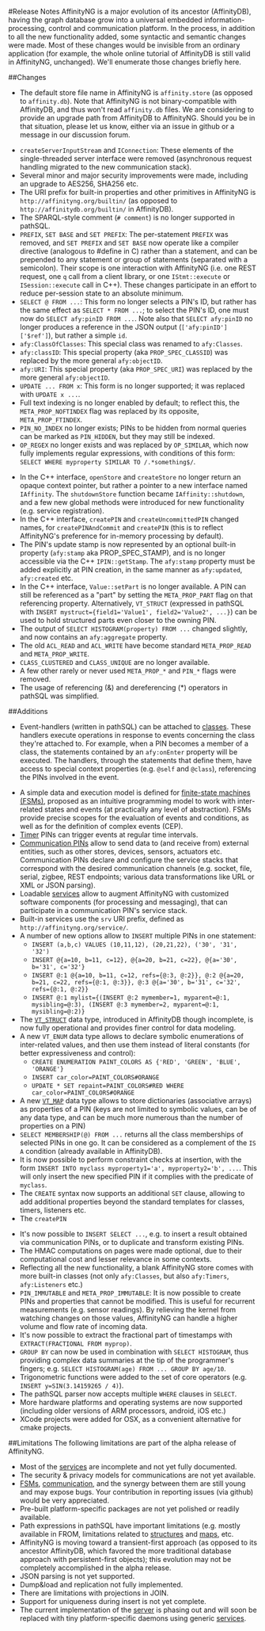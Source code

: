 #Release Notes
AffinityNG is a major evolution of its ancestor (AffinityDB), having the graph database grow into
a universal embedded information-processing, control and communication platform.  In the process,
in addition to all the new functionality added, some syntactic and semantic changes were made.
Most of these changes would be invisible from an ordinary application (for example, the whole online
tutorial of AffinityDB is still valid in AffinityNG, unchanged). We'll enumerate those changes briefly here.

##Changes

 * The default store file name in AffinityNG is `affinity.store` (as opposed to `affinity.db`).
   Note that AffinityNG is not binary-compatible with AffinityDB, and thus won't read `affinity.db` files.
   We are considering to provide an upgrade path from AffinityDB to AffinityNG.  Should you be in that situation,
   please let us know, either via an issue in github or a message in our discussion forum.
<!-- TODO: enable when it's there (e.g. beta, or maybe before)
 * The functionality of the `server` process evolved into a service of the kernel, and the process itself moved to
   the `daemons` project. The REST interface exposed by AffinityDB's server has not changed and remains fully supported
   in AffinityNG.  
-->
 * `createServerInputStream` and `IConnection`: These elements of the single-threaded server interface were removed
   (asynchronous request handling migrated to the new communication stack).
 * Several minor and major security improvements were made, including an upgrade to AES256, SHA256 etc.
 * The URI prefix for built-in properties and other primitives in AffinityNG is
   `http://affinityng.org/builtin/` (as opposed to `http://affinitydb.org/builtin/` in AffinityDB).
 * The SPARQL-style comment (`# comment`) is no longer supported in pathSQL.
 * `PREFIX`, `SET BASE` and `SET PREFIX`: The per-statement `PREFIX` was removed, and
   `SET PREFIX` and `SET BASE` now operate like a compiler directive (analogous to #define in C)
   rather than a statement, and can be prepended to any statement or group of statements (separated with a semicolon).
   Their scope is one interaction with AffinityNG (i.e. one REST request, one `q` call from a
   client library, or one `IStmt::execute` or `ISession::execute` call in C++). These changes
   participate in an effort to reduce per-session state to an absolute minimum.
 * `SELECT @ FROM ...`: This form no longer selects a PIN's ID, but rather has the same effect as `SELECT * FROM ...`;
   to select the PIN's ID, one must now do `SELECT afy:pinID FROM ...`.  Note also that `SELECT afy:pinID`
   no longer produces a reference in the JSON output (`['afy:pinID']['$ref']`), but rather a simple `id`.
 * `afy:ClassOfClasses`: This special class was renamed to `afy:Classes`.
 * `afy:classID`: This special property (aka `PROP_SPEC_CLASSID`) was replaced by the more general `afy:objectID`.
 * `afy:URI`: This special property (aka `PROP_SPEC_URI`) was replaced by the more general `afy:objectID`.
 * `UPDATE ... FROM x`: This form is no longer supported; it was replaced with `UPDATE x ...`.
 * Full text indexing is no longer enabled by default; to reflect this, the `META_PROP_NOFTINDEX` flag
   was replaced by its opposite, `META_PROP_FTINDEX`.
   <!-- TODO: augment this when it also becomes true of class indexing... -->
 * `PIN_NO_INDEX` no longer exists; PINs to be hidden from normal queries can be marked as `PIN_HIDDEN`,
   but they may still be indexed.
 * `OP_REGEX` no longer exists and was replaced by `OP_SIMILAR`, which now fully implements regular expressions,
   with conditions of this form: `SELECT WHERE myproperty SIMILAR TO /.*something$/`.
<!-- TODO: activate when fully implemented
 * Notifications have been formalized in such way that they are now sent only upon fully committed (i.e. topmost)
   transactions, as opposed to leaking information during ongoing transactions. For the same reason,
   the C++ method `IStoreNotification::txNotify` was removed.
-->
 * In the C++ interface, `openStore` and `createStore` no longer return an opaque context pointer,
   but rather a pointer to a new interface named `IAffinity`.  The `shutdownStore` function became
   `IAffinity::shutdown`, and a few new global methods were introduced for new functionality
   (e.g. service registration).
 * In the C++ interface, `createPIN` and `createUncommittedPIN` changed names, for `createPINAndCommit`
   and `createPIN` (this is to reflect AffinityNG's preference for in-memory processing by default).
 * The PIN's update stamp is now represented by an optional built-in property (`afy:stamp` aka PROP_SPEC_STAMP),
   and is no longer accessible via the C++ `IPIN::getStamp`. The `afy:stamp` property must be added explicitly
   at PIN creation, in the same manner as `afy:updated`, `afy:created` etc.
 * In the C++ interface, `Value::setPart` is no longer available. A PIN can still be referenced as a "part"
   by setting the `META_PROP_PART` flag on that referencing property.  Alternatively, `VT_STRUCT`
   (expressed in pathSQL with `INSERT mystruct={field1='Value1', field2='Value2', ...}`) can be used
   to hold structured parts even closer to the owning PIN.
 * The output of `SELECT HISTOGRAM(property) FROM ...` changed slightly, and now contains an `afy:aggregate` property.
 * The old `ACL_READ` and `ACL_WRITE` have become standard `META_PROP_READ` and `META_PROP_WRITE`.
 * `CLASS_CLUSTERED` and `CLASS_UNIQUE` are no longer available.
 * A few other rarely or never used `META_PROP_*` and `PIN_*` flags were removed.
 * The usage of referencing (\&) and dereferencing (\*) operators in pathSQL was simplified.
<!-- TODO: review in detail the changes in path expressions, if the sum of them justifies it
 * a.{*}.b -> a.*.b (?)
-->

##Additions
<!-- TODO: make sure all these things are linked to the sections that fully document them -->

 * Event-handlers (written in pathSQL) can be attached to [classes](./terminology.md#class).  These handlers execute operations
   in response to events concerning the class they're attached to.  For example, when a PIN becomes a member of a class,
   the statements contained by an `afy:onEnter` property  will be executed.  The handlers, through the statements
   that define them, have access to special context properties
   (e.g. `@self` and `@class`), referencing the PINs involved in the event.
<!-- TODO: enable when exists
 * A higher-level packaging framework allows to organize and compose [rules](./terminology.md#rule) from a directory of
   [conditions](./terminology.md#condition) and [actions](./terminology.md#action), as commonly seen in business rule
   engines and production systems.
-->
 * A simple data and execution model is defined for [finite-state machines (FSMs)](./terminology.md#fsm),
   proposed as an intuitive programming model to work with inter-related states and events
   (at practically any level of abstraction).  FSMs provide precise scopes for the evaluation
   of events and conditions, as well as for the definition of complex events (CEP).
   <!-- TODO: finalize when ready... -->
 * [Timer](./terminology.md#timer) PINs can trigger events at regular time intervals.
 * [Communication PINs](./terminology.md#communication-pin) allow to send data to (and receive from) external entities,
   such as other stores, devices, sensors, actuators etc.  Communication PINs declare and configure the service stacks
   that correspond with the desired communication channels (e.g. socket, file, serial, zigbee, REST endpoints;
   various data transformations like URL or XML or JSON parsing). 
 * Loadable [services](./terminology.md#service) allow to augment AffinityNG with customized software components
   (for processing and messaging), that can participate in a communication PIN's service stack.
 * Built-in services use the `srv` URI prefix, defined as `http://affinityng.org/service/`.
 * A number of new options allow to `INSERT` multiple PINs in one statement:  
    - `INSERT (a,b,c) VALUES (10,11,12), (20,21,22), ('30', '31', '32')`  
    - `INSERT @{a=10, b=11, c=12}, @{a=20, b=21, c=22}, @{a='30', b='31', c='32'}`  
    - `INSERT @:1 @{a=10, b=11, c=12, refs={@:3, @:2}}, @:2 @{a=20, b=21, c=22, refs={@:1, @:3}}, @:3 @{a='30', b='31', c='32', refs={@:1, @:2}}`  
    - `INSERT @:1 mylist={(INSERT @:2 mymember=1, myparent=@:1, mysibling=@:3), (INSERT @:3 mymember=2, myparent=@:1, mysibling=@:2)}`  
 * The [`VT_STRUCT`](./terminology.md#structure) data type, introduced in AffinityDB though incomplete, is now fully operational and provides finer control for data modeling.
 * A new `VT_ENUM` data type allows to declare symbolic enumerations of inter-related values, and then use them
   instead of literal constants (for better expressiveness and control):  
    - `CREATE ENUMERATION PAINT_COLORS AS {'RED', 'GREEN', 'BLUE', 'ORANGE'}`  
    - `INSERT car_color=PAINT_COLORS#ORANGE`  
    - `UPDATE * SET repaint=PAINT_COLORS#RED WHERE car_color=PAINT_COLORS#ORANGE`  
 * A new [`VT_MAP`](./terminology.md#map) data type allows to store dictionaries (associative arrays) as properties of a PIN
   (keys are not limited to symbolic values, can be of any data type, and can be much more numerous than
   the number of properties on a PIN)
 * `SELECT MEMBERSHIP(@) FROM ...` returns all the class memberships of selected PINs in one go.
   It can be considered as a complement of the `IS A` condition (already available in AffinityDB).
 * It is now possible to perform constraint checks at insertion, with the form
   `INSERT INTO myclass myproperty1='a', myproperty2='b', ...`.  This will only insert the
   new specified PIN if it complies with the predicate of `myclass`.
 * The `CREATE` syntax now supports an additional `SET` clause, allowing to add additional
   properties beyond the standard templates for classes, timers, listeners etc.
 * The `createPIN` 
<!-- TODO: something about in-memory classes etc. (all non-persistent active stuff) -->
<!-- TODO: something about UNIQUE and IDEMPOTENT, when ready -->
<!-- TODO: aggregate, sliding window etc. -->
<!-- TODO: undo feature, when available -->
 * It's now possible to `INSERT SELECT ...`, e.g. to insert a result obtained via communication
   PINs, or to duplicate and transform existing PINs.
 * The HMAC computations on pages were made optional, due to their computational cost and
   lesser relevance in some contexts.
 * Reflecting all the new functionality, a blank AffinityNG store comes with more built-in classes
   (not only `afy:Classes`, but also `afy:Timers`, `afy:Listeners` etc.)
 * `PIN_IMMUTABLE` and `META_PROP_IMMUTABLE`: It is now possible to create PINs and properties
   that cannot be modified. This is useful for recurrent measurements (e.g. sensor readings).
   By relieving the kernel from watching changes on those values, AffinityNG can
   handle a higher volume and flow rate of incoming data.
 * It's now possible to extract the fractional part of timestamps with `EXTRACT(FRACTIONAL FROM myprop)`.
 * `GROUP BY` can now be used in combination with `SELECT HISTOGRAM`, thus providing complex data summaries
   at the tip of the programmer's fingers; e.g. `SELECT HISTOGRAM(age) FROM ... GROUP BY age/10`.
 * Trigonometric functions were added to the set of core operators (e.g. `INSERT y=SIN(3.14159265 / 4)`).
 * The pathSQL parser now accepts multiple `WHERE` clauses in `SELECT`.
 * More hardware platforms and operating systems are now supported (including older versions of ARM
   processors, android, iOS etc.)
 * XCode projects were added for OSX, as a convenient alternative for cmake projects.

##Limitations
The following limitations are part of the alpha release of AffinityNG.

 * Most of the [services](./terminology.md#service) are incomplete and not yet fully documented.
 * The security & privacy models for communications are not yet available.
 * [FSMs](./terminology.md#fsm), [communication](./terminology.md#communication-pin), and the synergy
   between them are still young and may expose bugs. Your contribution in reporting issues (via github)
   would be very appreciated.
 * Pre-built platform-specific packages are not yet polished or readily available.
 * Path expressions in pathSQL have important limitations (e.g. mostly available in FROM,
   limitations related to [structures](./terminology.md#structure) and [maps](./terminology.md#map), etc.
 * AffinityNG is moving toward a transient-first approach (as opposed to its ancestor AffinityDB,
   which favored the more traditional database approach with persistent-first objects); this evolution
   may not be completely accomplished in the alpha release.
 * JSON parsing is not yet supported.
 * Dump&load and replication not fully implemented.
 * There are limitations with projections in JOIN.
 * Support for uniqueness during insert is not yet complete.
 * The current implementation of the [server](./terminology.md#server) is phasing
   out and will soon be replaced with tiny platform-specific daemons
   using generic [services](./terminology.md#service).
